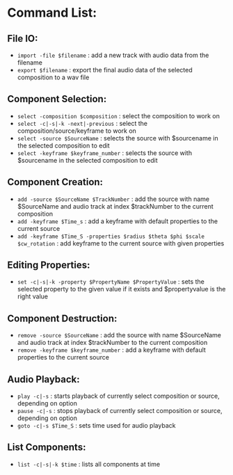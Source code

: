 # Command List:
## File IO:
* `import -file $filename` : add a new track with audio data from the filename
* `export $filename` : export the final audio data of the selected composition to a wav file

## Component Selection:
* `select -composition $composition` : select the composition to work on
* `select -c|-s|-k -next|-previous` : select the composition/source/keyframe to work on
* `select -source $SourceName` : selects the source with $sourcename in the selected composition to edit
* `select -keyframe $keyframe_number` : selects the source with $sourcename in the selected composition to edit

## Component Creation:
* `add -source $SourceName $TrackNumber` : add the source with name $SourceName and audio track at index $trackNumber to the current composition
* `add -keyframe $Time_s` : add a keyframe with default properties to the current source
* `add -keyframe $Time_S -properties $radius $theta $phi $scale $cw_rotation` : add keyframe to the current source with given properties

## Editing Properties:
* `set -c|-s|-k -property $PropertyName $PropertyValue` : sets the selected property to the given value if it exists and $propertyvalue is the right value

## Component Destruction:
* `remove -source $SourceName` : add the source with name $SourceName and audio track at index $trackNumber to the current composition
* `remove -keyframe $keyframe_number` : add a keyframe with default properties to the current source

## Audio Playback:
* `play -c|-s` : starts playback of currently select composition or source, depending on option
* `pause -c|-s` : stops playback of currently select composition or source, depending on option
* `goto -c|-s $Time_S` : sets time used for audio playback

## List Components:
* `list -c|-s|-k $time` : lists all components at time
